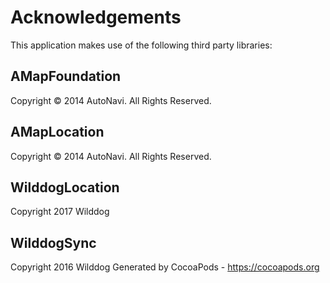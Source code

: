 # Acknowledgements
This application makes use of the following third party libraries:

## AMapFoundation

Copyright © 2014 AutoNavi. All Rights Reserved.


## AMapLocation

Copyright © 2014 AutoNavi. All Rights Reserved.


## WilddogLocation

Copyright 2017 Wilddog

## WilddogSync

Copyright 2016 Wilddog
Generated by CocoaPods - https://cocoapods.org
